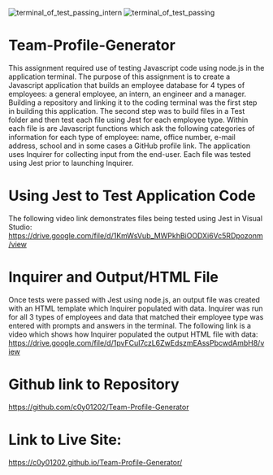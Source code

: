 ![terminal_of_test_passing_intern](https://user-images.githubusercontent.com/97765679/163105245-113c732f-5c48-45dc-a9bb-f3cda0e22cd8.png)
![terminal_of_test_passing](https://user-images.githubusercontent.com/97765679/163105199-3d6136fe-95a0-41a3-bf81-a05163435a7c.png)
# Team-Profile-Generator

This assignment required use of testing Javascript code using node.js in the application terminal. The purpose of this assignment is to create a Javascript application that builds an employee database for 4 types of employees: a general employee, an intern, an engineer and a manager. Building a repository and linking it to the coding terminal was the first step in building this application. The second step was to build files in a Test folder and then test each file using Jest for each employee type. Within each file is are Javascript functions which ask the following categories of information for each type of employee: name, office number, e-mail address, school and in some cases a GitHub profile link. The application uses Inquirer for collecting input from the end-user. Each file was tested using Jest prior to launching Inquirer.

# Using Jest to Test Application Code

The following video link demonstrates files being tested using Jest in Visual Studio: https://drive.google.com/file/d/1KmWsVub_MWPkhBiOODXi6Vc5RDpozonm/view

# Inquirer and Output/HTML File

Once tests were passed with Jest using node.js, an output file was created with an HTML template which Inquirer populated with data. Inquirer was run for all 3 types of employees and data that matched their employee type was entered with prompts and answers in the terminal. The following link is a video which shows how Inquirer populated the output HTML file with data: https://drive.google.com/file/d/1pvFCuI7czL6ZwEdszmEAssPbcwdAmbH8/view

# Github link to Repository

https://github.com/c0y01202/Team-Profile-Generator

# Link to Live Site:

https://c0y01202.github.io/Team-Profile-Generator/
